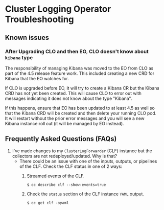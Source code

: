 # Cluster Logging Operator Troubleshooting

## Known issues

### After Upgrading CLO and then EO, CLO doesn't know about `kibana` type
The responsibility of managing Kibana was moved to the EO from CLO as part of the 4.5 release feature work. This included creating a new CRD for Kibana that the EO watches for.

If CLO is upgraded before EO, it will try to create a Kibana CR but the Kibana CRD has not yet been created. This will cause CLO to error out with messages indicating it does not know about the type "Kibana".

If this happens, ensure that EO has been updated to at least 4.5 as well so that the Kibana CRD will be created and then delete your running CLO pod. It will restart without the prior error messages and you will see a new Kibana instance roll out (it will be managed by EO instead).

## Frequently Asked Questions (FAQs)

1. I've made changes to my `ClusterLogForwarder` (CLF) instance but the collectors are not redeployed/updated. Why is that?
    - There could be an issue with one of the inputs, outputs, or pipelines of the CLF. Check the CLF status in one of 2 ways:
        1. Streamed events of the CLF.
            
            ```$ oc describe clf --show-events=true```

        2. Check the `status` section of the CLF instance `YAML` output.
        
            ```$ oc get clf -oyaml```